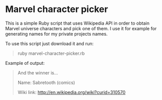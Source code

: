 Marvel character picker
=======================
This is a simple Ruby script that uses Wikipedia API in order to obtain Marvel universe characters and pick one of them. I use it for example for generating names for my private projects names.

To use this script just download it and run:
> ruby marvel-character-picker.rb

Example of output:
> And the winner is...
>
> Name: Sabretooth (comics)
>
> Wiki link: http://en.wikipedia.org/wiki?curid=310570
